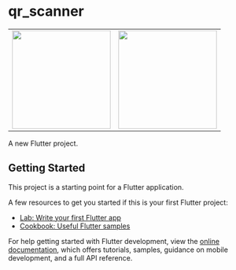 # qr_scanner

<table>
  <tr>
    <td><img src="https://user-images.githubusercontent.com/72551841/210091050-adc68fd0-9e5f-48c6-bcf0-7ab3fa0974f9.jpeg" width="200"></td>  
    <td><img src="https://user-images.githubusercontent.com/72551841/210091067-8920fe19-f0c9-4dc5-8dec-1bd35c794e2a.jpeg" width="200"></td>
  </tr>
</table>

A new Flutter project.

## Getting Started

This project is a starting point for a Flutter application.

A few resources to get you started if this is your first Flutter project:

- [Lab: Write your first Flutter app](https://docs.flutter.dev/get-started/codelab)
- [Cookbook: Useful Flutter samples](https://docs.flutter.dev/cookbook)

For help getting started with Flutter development, view the
[online documentation](https://docs.flutter.dev/), which offers tutorials,
samples, guidance on mobile development, and a full API reference.
